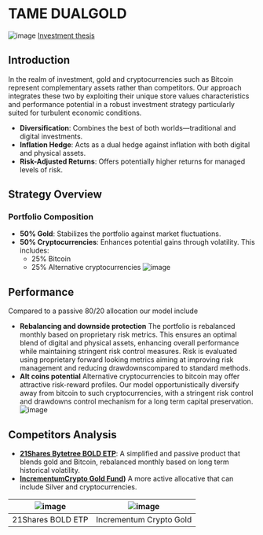 # TAME DUALGOLD
![image](https://github.com/tamecap/rnd_dualgold/assets/41928138/c4e8c9d1-54c6-4ac5-a351-2f6281e28c0b)
[Investment thesis](DUALGOLD_whitepaper.pdf)
## Introduction
In the realm of investment, gold and cryptocurrencies such as Bitcoin represent complementary assets rather than competitors. Our approach integrates these two by exploiting their unique store values characteristics and performance potential in a robust investment strategy particularly suited for turbulent economic conditions.
- **Diversification**: Combines the best of both worlds—traditional and digital investments.
- **Inflation Hedge**: Acts as a dual hedge against inflation with both digital and physical assets.
- **Risk-Adjusted Returns**: Offers potentially higher returns for managed levels of risk.

## Strategy Overview

### Portfolio Composition
- **50% Gold**: Stabilizes the portfolio against market fluctuations.
- **50% Cryptocurrencies**: Enhances potential gains through volatility. This includes:
  - 25% Bitcoin
  - 25% Alternative cryptocurrencies
![image](https://github.com/tamecap/rnd_dualgold/assets/41928138/12b0674e-e6f2-4fd4-a477-fe36267d046e)


## Performance
Compared to a passive 80/20 allocation our model include 
- **Rebalancing and downside protection**
The portfolio is rebalanced monthly based on proprietary risk metrics. This ensures an optimal blend of digital and physical assets, enhancing overall performance while maintaining stringent risk control measures.
Risk is evaluated using proprietary forward looking metrics aiming at improving risk management and reducing drawdownscompared to standard methods.
- **Alt coins potential**
Alternative cryptocurrencies to bitcoin may offer attractive risk-reward profiles. Our model opportunistically diversify away from bitcoin to such cryptocurrencies, with a stringent risk control and drawdowns control mechanism for a long term capital preservation.
![image](https://github.com/tamecap/rnd_dualgold/assets/41928138/6653bb23-ffbc-4a23-a01b-40fe4fb60050)

## Competitors Analysis
- **[21Shares Bytetree BOLD ETP](https://www.21shares.com/product/bold)**: 
A simplified and passive product that blends gold and Bitcoin, rebalanced monthly based on long term historical volatility.
- **[IncrementumCrypto Gold Fund](https://www.interactivebrokers.co.uk/sso/Login?RL=1&locale=en_US))**
A more active allocative that can include Silver and cryptocurrencies.

| ![image](https://github.com/tamecap/rnd_dualgold/assets/41928138/f2d58f7a-2b07-4f4d-b845-0688df476c9b)| ![image](https://github.com/tamecap/dualgold_public/assets/41928138/f9b8d808-e24d-4c3e-9d3e-e91bc9d909b5)|
|-------------------------|-------------------------|
| 21Shares BOLD ETP  | Incrementum Crypto Gold  |



